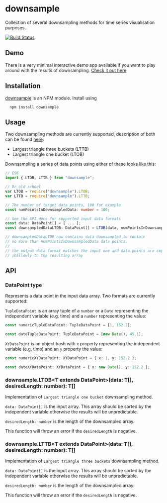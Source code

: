 # downsample

Collection of several downsampling methods for time series visualisation purposes.

[![Build Status](https://travis-ci.org/janjakubnanista/downsample.svg?branch=master)](https://travis-ci.org/janjakubnanista/downsample)

## Demo

There is a very minimal interactive demo app available if you want to play around with the results of downsampling. [Check it out here](https://janjakubnanista.github.io/downsample/).

## Installation

[downsample](https://www.npmjs.com/package/downsample) is an NPM module. Install using

```
  npm install downsample
```

## Usage

Two downsampling methods are currently supported, description of both can be found [here](https://skemman.is/bitstream/1946/15343/3/SS_MSthesis.pdf):

- Largest triangle three buckets (LTTB)
- Largest triangle one bucket (LTOB)

Downsampling a series of data points using either of these looks like this:

```typescript
// ES6
import { LTOB, LTTB } from "downsample";

// Or old school
var LTOB = require("downsample").LTOB;
var LTTB = require("downsample").LTTB;

// The number of target data points, 100 for example
const numPointsInDownsampledData: number = 100;

// See the API docs for supported input data formats
const data: DataPoint[] = [ ... ];
const downsampledDataLTOB: DataPoint[] = LTOB(data, numPointsInDownsampledData);

// downsampledDataLTOB now contains data downsampled to contain 
// no more than numPointsInDownsampledData data points.
//
// the output data format matches the input one and data points are copied
// shallowly to the resulting array
```

## API

### DataPoint type

Represents a data point in the input data array. Two formats are currently supported:

`TupleDataPoint` is an array tuple of a `number` or a `Date` representing 
the independent variable (e.g. time) and a `number` representing the value:

```typescript
const numericTupleDataPoint: TupleDataPoint = [1, 152.2];

const dateTupleDataPoint: TupleDataPoint = [new Date(), 45.1];
```

`XYDataPoint` is an object hash with `x` property representing 
the independent variable (e.g. time) and an `y` property the value:

```typescript
const numericXYDataPoint: XYDataPoint = { x: 1, y: 152.2 };

const dateXYDataPoint: XYDataPoint = { x: new Date(), y: 152.2 };
```

### downsample.LTOB&lt;T extends DataPoint&gt;(data: T[], desiredLength: number): T[]

Implementation of `Largest triangle one bucket` downsampling method.

`data: DataPoint[]` is the input array. This array should be sorted by the independent variable
otherwise the results will be unpredictable.

`desiredLength: number` is the length of the downsampled array.

This function will throw an error if the `desiredLength` is negative.

### downsample.LTTB&lt;T extends DataPoint&gt;(data: T[], desiredLength: number): T[]

Implementation of `Largest triangle three buckets` downsampling method.

`data: DataPoint[]` is the input array. This array should be sorted by the independent variable
otherwise the results will be unpredictable.

`desiredLength: number` is the length of the downsampled array.

This function will throw an error if the `desiredLength` is negative.

